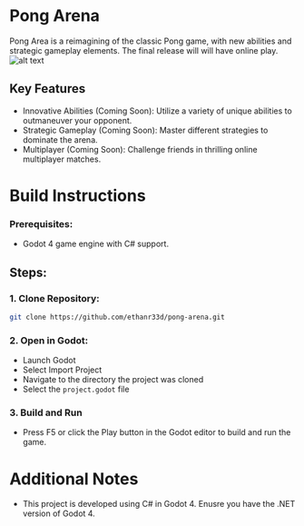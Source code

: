 # Pong Arena

Pong Area is a reimagining of the classic Pong game, with new abilities and strategic gameplay elements. The final release will will have online play.
![alt text](pong.gif)

## Key Features

- Innovative Abilities (Coming Soon): Utilize a variety of unique abilities to outmaneuver your opponent.
- Strategic Gameplay (Coming Soon): Master different strategies to dominate the arena.
- Multiplayer (Coming Soon): Challenge friends in thrilling online multiplayer matches.

# Build Instructions

### Prerequisites:

- Godot 4 game engine with C# support.

## Steps:

### 1. Clone Repository:

```bash
git clone https://github.com/ethanr33d/pong-arena.git
```

### 2. Open in Godot:

- Launch Godot
- Select Import Project
- Navigate to the directory the project was cloned
- Select the `project.godot` file

### 3. Build and Run

- Press F5 or click the Play button in the Godot editor to build and run the game.

# Additional Notes

- This project is developed using C# in Godot 4. Enusre you have the .NET version of Godot 4.
